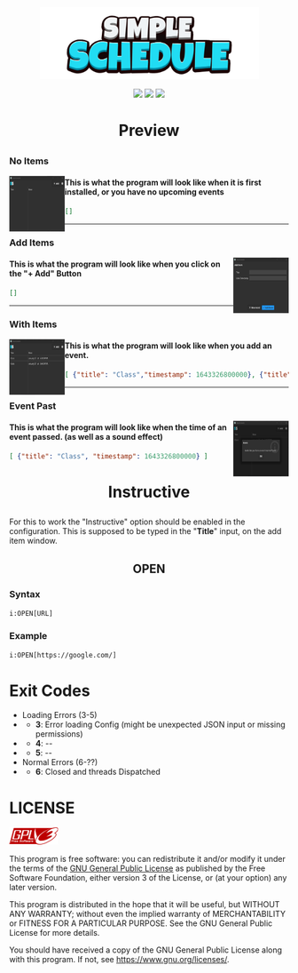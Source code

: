 <p align="center">
    <img src="./logos/1500x500-SimpleSchedule.png"
        height="130">
</p>
<p align="center">
    <a href="https://go.dev/" alt="Made In">
        <img src="https://img.shields.io/badge/MADE IN-Go-blue?style=for-the-badge&logo=go&logoColor=white" /></a>
    <a href="https://github.com/NeutronX-dev/SimpleSchedule/releases/latest" alt="Version">
        <img src="https://img.shields.io/badge/VERSION-1.0.1-yellow?style=for-the-badge" /></a>
    <a href="https://github.com/NeutronX-dev/SimpleSchedule/graphs/contributors" alt="Version">
        <img src="https://img.shields.io/github/contributors/NeutronX-dev/SimpleSchedule?style=for-the-badge" /></a>
</p>

# <p align="center">Preview</p>

### No Items
<a src="./logos/screenshot/1.0.1/items.png">
    <img align="left" height="100" width=100 src="./logos/screenshot/1.0.1/no-items.png">
</a>

#### This is what the program will look like when it is first installed, or you have no upcoming events
```json
[]
```

---

### Add Items
<a src="./logos/screenshot/1.0.1/add-item.png">
    <img align="right" height="100" width=100 src="./logos/screenshot/1.0.1/add-item.png">
</a>

#### This is what the program will look like when you click on the "+ Add" Button
```json
[]
```

---

### With Items
<a src="./logos/screenshot/1.0.1/items.png">
    <img align="left" height="100" width=100 src="./logos/screenshot/1.0.1/items.png">
</a>

#### This is what the program will look like when you add an event.
```json
[ {"title": "Class","timestamp": 1643326800000}, {"title": "Code","timestamp": 1643326200000} ]
```

---

### Event Past
<a src="./logos/screenshot/1.0.1/event-triggered.png">
    <img align="right" height="100" width=100 src="./logos/screenshot/1.0.1/event-triggered.png">
</a>

#### This is what the program will look like when the time of an event passed. (as well as a sound effect)
```json
[ {"title": "Class", "timestamp": 1643326800000} ]
```

# <p align="center">Instructive</p>
For this to work the "Instructive" option should be enabled in the configuration. This is supposed to be typed in the "**Title**" input, on the add item window.
## <p align="center">**OPEN**</p>
### Syntax
```
i:OPEN[URL]
```
### Example
```
i:OPEN[https://google.com/]
```


# Exit Codes
* Loading Errors (3-5)
* * **3**: Error loading Config (might be unexpected JSON input or missing permissions)
* * **4**: --
* * **5**: --
* Normal Errors (6-??)
* * **6**: Closed and threads Dispatched

# LICENSE
![gnu-logo](logos/gplv3-88x31.png)

This program is free software: you can redistribute it and/or modify
it under the terms of the [GNU General Public License](https://github.com/NeutronX-dev/ws.js/blob/main/LICENSE) as published by
the Free Software Foundation, either version 3 of the License, or
(at your option) any later version.

This program is distributed in the hope that it will be useful,
but WITHOUT ANY WARRANTY; without even the implied warranty of
MERCHANTABILITY or FITNESS FOR A PARTICULAR PURPOSE. See the
GNU General Public License for more details.

You should have received a copy of the GNU General Public License
along with this program. If not, see <https://www.gnu.org/licenses/>.
